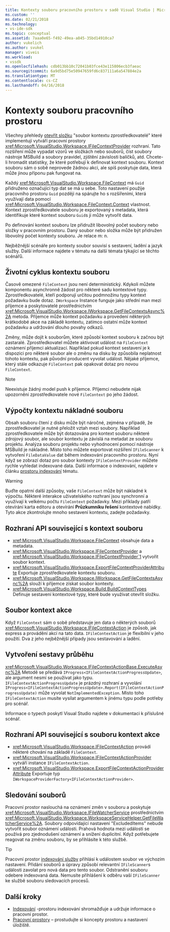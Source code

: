 ```yaml
---
title: Kontexty souboru pracovního prostoru v sadě Visual Studio | Microsoft Docs
ms.custom: ''
ms.date: 02/21/2018
ms.technology:
- vs-ide-sdk
ms.topic: conceptual
ms.assetid: 7aaa0e65-f492-49ea-a845-35bd14910ca7
author: vukelich
ms.author: svukel
manager: viveis
ms.workload:
- vssdk
ms.openlocfilehash: cdb013bb10c72041b03fce43e115806ecb3faeac
ms.sourcegitcommit: 6a9d5bd75e50947659fd6c837111a6a547884e2a
ms.translationtype: MT
ms.contentlocale: cs-CZ
ms.lasthandoff: 04/16/2018
---
```

# <a name="workspace-file-contexts"></a>Kontexty souboru pracovního prostoru

Všechny přehledy [otevřít složku](../ide/develop-code-in-visual-studio-without-projects-or-solutions.md) "soubor kontextu zprostředkovatelé" které implementují vytváří pracovní prostory <xref:Microsoft.VisualStudio.Workspace.IFileContextProvider> rozhraní. Tato rozšíření může vypadat vzorů ve složkách nebo souborů, číst soubory nástroje MSBuild a soubory pravidel, zjištění závislosti balíčků, atd. Chcete-li hromadit statistiky, že které potřebují k definovat kontext souboru. Kontext souboru sám o sobě neprovede žádnou akci, ale spíš poskytuje data, která může jinou příponu pak fungovat na.

Každý <xref:Microsoft.VisualStudio.Workspace.FileContext> má `Guid` přidruženo označující typ dat se má u sebe. Toto nastavení použije pracovního prostoru `Guid` později na spárujte ho s rozšířeními, která využívají data pomocí <xref:Microsoft.VisualStudio.Workspace.FileContext.Context> vlastnost. Kontext zprostředkovatele souboru je exportovaný s metadata, která identifikuje které kontext souboru `Guid`s ji může vytvořit data.

Po definování kontext souboru lze přidružit libovolný počet soubory nebo složky v pracovním prostoru. Daný soubor nebo složka může být přidružen libovolný počet kontexty souboru. Je relace m: n.

Nejběžnější scénáře pro kontexty soubor souvisí s sestavení, ladění a jazyk služby. Další informace najdete v tématu na další témata týkající se těchto scénářů.

## <a name="file-context-lifecycle"></a>Životní cyklus kontextu souboru

Časově omezené `FileContext` jsou není deterministický. Kdykoli můžete komponentu asynchronně žádost pro některé sadu kontextové typy. Zprostředkovatelé, kteří podporují určitou podmnožinu typy kontext požadavku bude dotaz. `IWorkspace` Instance funguje jako střední man mezi příjemce a poskytovatelé prostřednictvím <xref:Microsoft.VisualStudio.Workspace.IWorkspace.GetFileContextsAsync%2A> metoda. Příjemce může kontext požadavku a provedení některých krátkodobé akce na základě kontextu, zatímco ostatní může kontext požadavku a udržování dlouho povahy odkazů. 

Změny, může dojít k souborům, které způsobí kontext souboru k začnou být zastaralé. Zprostředkovatel můžete aktivovat událost na `FileContext` oznámení příjemci aktualizací. Například pokud kontext sestavení je k dispozici pro některé soubor ale o změnu na disku by způsobila neplatnost tohoto kontextu, pak původní producent vyvolat událost. Nějaké příjemce, který stále odkazuje `FileContext` pak opakovat dotaz pro novou `FileContext`.

>[!NOTE]
>Neexistuje žádný model push k příjemce. Příjemci nebudete nijak upozorněni zprostředkovatele nové `FileContext` po jeho žádost.

## <a name="expensive-file-context-computations"></a>Výpočty kontextu nákladné souboru

Obsah souboru čtení z disku může být náročné, zejména v případě, že zprostředkovatel je nutné přeložit vztah mezi soubory. Například zprostředkovatele může být dotazována pro kontext souboru některé zdrojový soubor, ale soubor kontextu je závislá na metadat ze souboru projektu. Analýza souboru projektu nebo vyhodnocení pomocí nástroje MSBuild je nákladné. Místo toho můžete exportovat rozšíření `IFileScanner` k vytvoření `FileDataValue` dat během indexování pracovního prostoru. Nyní když se zobrazí dotaz pro soubor kontexty `IFileContextProvider` můžete rychle vyhledat indexované data. Další informace o indexování, najdete v článku [prostoru indexování](workspace-indexing.md) tématu.

>[!WARNING]
>Buďte opatrní další způsoby, vaše `FileContext` může být nákladné k výpočtu. Některé interakce uživatelského rozhraní jsou synchronní a využívají k velkému počtu `FileContext` požadavky. Mezi příklady patří otevírání karta editoru a otevírání **Průzkumníku řešení** kontextové nabídky. Tyto akce zkontrolujte mnoho sestavení kontextu, zadejte požadavky.

## <a name="file-context-related-apis"></a>Rozhraní API související s kontext souboru

- <xref:Microsoft.VisualStudio.Workspace.FileContext> obsahuje data a metadata.
- <xref:Microsoft.VisualStudio.Workspace.IFileContextProvider> a <xref:Microsoft.VisualStudio.Workspace.IFileContextProvider`1> vytvořit soubor kontext.
- <xref:Microsoft.VisualStudio.Workspace.ExportFileContextProviderAttribute> Exportuje zprostředkovatele kontextu souboru.
- <xref:Microsoft.VisualStudio.Workspace.IWorkspace.GetFileContextsAsync%2A> slouží k příjemce získat soubor kontexty.
- <xref:Microsoft.VisualStudio.Workspace.Build.BuildContextTypes> Definuje sestavení kontextové typy, které bude využívat otevřít složku.

## <a name="file-context-actions"></a>Soubor kontext akce

Když `FileContext` sám o sobě představuje jen data o některých souborů <xref:Microsoft.VisualStudio.Workspace.IFileContextAction> je způsob, jak express a provádění akcí na tato data. `IFileContextAction` je flexibilní v jeho použití. Dva z jeho nejběžnější případy jsou sestavování a ladění.

## <a name="reporting-progress"></a>Vytvoření sestavy průběhu

<xref:Microsoft.VisualStudio.Workspace.IFileContextActionBase.ExecuteAsync%2A> Metodě se předává `IProgress<IFileContextActionProgressUpdate>`, ale argument nesmí se používat jako typu. `IFileContextActionProgressUpdate` je prázdný rozhraní a vyvolání `IProgress<IFileContextActionProgressUpdate>.Report(IFileContextActionProgressUpdate)` může vyvolat `NotImplementedException`. Místo toho `IFileContextAction` musíte vysílat argumentem k jinému typu podle potřeby pro scénář.

Informace o typech poskytl Visual Studio najdete v dokumentaci k příslušné scénář.

## <a name="file-context-action-related-apis"></a>Rozhraní API související s souboru kontext akce

- <xref:Microsoft.VisualStudio.Workspace.IFileContextAction> provádí některé chování na základě `FileContext`.
- <xref:Microsoft.VisualStudio.Workspace.IFileContextActionProvider> vytváří instance `IFileContextAction`.
- <xref:Microsoft.VisualStudio.Workspace.ExportFileContextActionProviderAttribute> Exportuje typ `IWorkspaceProviderFactory<IFileContextActionProvider>`.

## <a name="file-watching"></a>Sledování souborů

Pracovní prostor naslouchá na oznámení změn v souboru a poskytuje <xref:Microsoft.VisualStudio.Workspace.IFileWatcherService> prostřednictvím <xref:Microsoft.VisualStudio.Workspace.WorkspaceServiceHelper.GetFileWatcherService%2A>. Soubory odpovídající nastavení "ExcludedItems" nebude vytvořit soubor oznámení události. Prahová hodnota mezi události se používá pro zjednodušení oznámení a snížení duplicitní. Když potřebujete reagovat na změnu souboru, by se přihlásíte k této službě.

>[!TIP]
>Pracovní prostor [indexování služby](workspace-indexing.md) přihlásí k událostem soubor ve výchozím nastavení. Přidání souborů a úpravy způsobí relevantní `IFileScanner`s události zavolat pro nová data pro tento soubor. Odstranění souboru odebere indexovaná data. Nemusíte přihlášení k odběru vaší `IFileScanner` ke službě souboru sledovacích procesů.

## <a name="next-steps"></a>Další kroky

* [Indexování](workspace-indexing.md) -prostoru indexování shromažďuje a udržuje informace o pracovní prostor.
* [Pracovní prostory](workspaces.md) – prostudujte si koncepty prostoru a nastavení úložiště.

